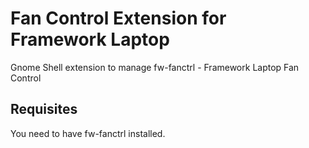 # Fan Control Extension for Framework Laptop
Gnome Shell extension to manage fw-fanctrl - Framework Laptop Fan Control

## Requisites
You need to have fw-fanctrl installed.
